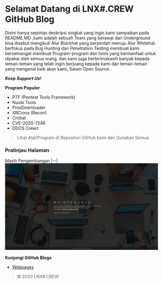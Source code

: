 # Selamat Datang di LNX#.CREW GitHub Blog
Disini hanya sepintas deskripsi singkat yang ingin kami sampaikan pada README.MD ,kami adalah sebuah Team yang berawal dari Underground bisa disebut mengikuti Alur Blackhat yang berpindah menuju Alur Whitehat. berfokus pada Bug Hunting dan Penetration Testing membuat kami bersemangat membuat Program-program dan tools yang bermanfaat untuk dipakai oleh semua orang. dan kami juga berterimakasih banyak kepada teman-teman yang telah ingin berjuang kepada kami dan teman-teman yang mengenal baik akan kami, Salam Open Source.

**_Keep Support Us!_**

**Program Populer**
- PTF (Pentest Tools Framework)
- Nuubi Tools
- ProxDownloader
- XRCross (Recon)
- Crobat
- CVE-2020-7246
- DDOS Crewz
> Lihat Alat/Program di Repositori GitHub kami dan Gunakan Semua

### Pratinjau Halaman

Masih Pengembangan
|--|
![img](https://raw.githubusercontent.com/lnxcrew/lnxcrew.github.io/master/Screenshot/Screenshot_1.png)

**Kunjungi GitHub Blogs**
- [Webpages](https://lnxcrew.github.io/)

> © 2020 LNX#.CREW

